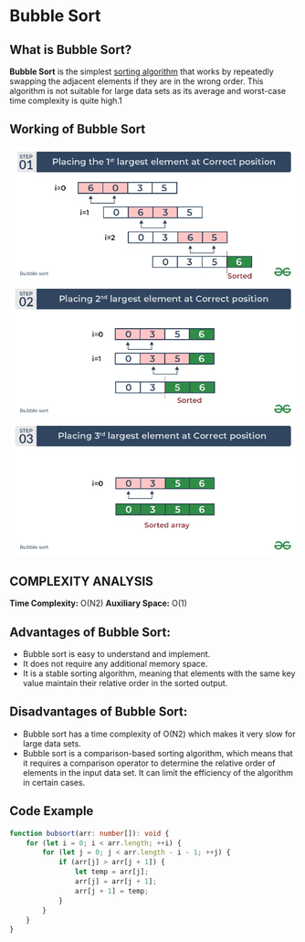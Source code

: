 # Bubble Sort

## What is Bubble Sort?
**Bubble Sort** is the simplest [sorting algorithm](https://www.geeksforgeeks.org/sorting-algorithms/) that works by repeatedly swapping the adjacent elements if they are in the wrong order. This algorithm is not suitable for large data sets as its average and worst-case time complexity is quite high.1

## Working of Bubble Sort

![BubbleSort_1](../Images/BubbleSort_1.png)
![BubbleSort_2](../Images/BubbleSort_2.png)
![BubbleSort_3](../Images/BubbleSort_3.png)

## COMPLEXITY ANALYSIS
**Time Complexity:** O(N2)
**Auxiliary Space:** O(1)

## **Advantages of Bubble Sort:**

- Bubble sort is easy to understand and implement.
- It does not require any additional memory space.
- It is a stable sorting algorithm, meaning that elements with the same key value maintain their relative order in the sorted output.

## **Disadvantages of Bubble Sort:**

- Bubble sort has a time complexity of O(N2) which makes it very slow for large data sets.
- Bubble sort is a comparison-based sorting algorithm, which means that it requires a comparison operator to determine the relative order of elements in the input data set. It can limit the efficiency of the algorithm in certain cases.

## Code Example
```typescript
function bubsort(arr: number[]): void {
    for (let i = 0; i < arr.length; ++i) {
        for (let j = 0; j < arr.length - i - 1; ++j) {
            if (arr[j] > arr[j + 1]) {
                let temp = arr[j];
                arr[j] = arr[j + 1];
                arr[j + 1] = temp;
            }
        }
    }
}
```
